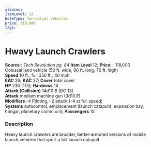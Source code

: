 ```yaml
---
aliases: 
ItemLevel: 12
NoteType: Terrestial Vehicles
price: 118,000
tags: 
---
```


# Hwavy Launch Crawlers

**Source**:: _Tech Revolution pg. 84_
**Item Level** 12;
**Price**::  118,000  
Colossal land vehicle (50 ft. wide, 90 ft. long, 70 ft. high)  
**Speed** 10 ft., full 350 ft., 40 mph  
**EAC** 26; **KAC** 27; **Cover** total cover  
**HP** 230 (115); **Hardness** 14  
**Attack (Collision)** 14d10 B (DC 13)  
**Attack** medium machine gun (3d10 P)  
**Modifiers** –4 Piloting, –2 attack (–4 at full speed)  
**Systems** autocontrol, emplacement (launch catapult), expansion bay, hangar, planetary comm unit; **Passengers** 15  

### Description

Heavy launch crawlers are broader, better-armored versions of mobile launch vehicles that sport a full launch catapult.
